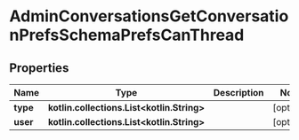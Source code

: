 
# AdminConversationsGetConversationPrefsSchemaPrefsCanThread

## Properties
Name | Type | Description | Notes
------------ | ------------- | ------------- | -------------
**type** | **kotlin.collections.List&lt;kotlin.String&gt;** |  |  [optional]
**user** | **kotlin.collections.List&lt;kotlin.String&gt;** |  |  [optional]



